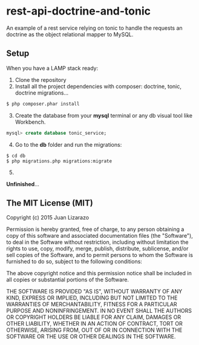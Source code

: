 # rest-api-doctrine-and-tonic
An example of a rest service relying on tonic to handle the requests an doctrine as the object relational mapper to MySQL.

## Setup
When you have a LAMP stack ready:

1. Clone the repository
2. Install all the project dependencies with composer: doctrine, tonic, doctrine migrations...

  ```sh
  $ php composer.phar install
  ```
3. Create the database from your **mysql** terminal or any db visual tool like Workbench.

  ```sql
  mysql> create database tonic_service;
  ```

4. Go to the **db** folder and run the migrations:
  ```
  $ cd db
  $ php migrations.php migrations:migrate
  ```
5.
**Unfinished**...


## The MIT License (MIT)
Copyright (c) 2015 Juan Lizarazo

Permission is hereby granted, free of charge, to any person obtaining a copy
of this software and associated documentation files (the "Software"), to deal
in the Software without restriction, including without limitation the rights
to use, copy, modify, merge, publish, distribute, sublicense, and/or sell
copies of the Software, and to permit persons to whom the Software is
furnished to do so, subject to the following conditions:

The above copyright notice and this permission notice shall be included in all
copies or substantial portions of the Software.

THE SOFTWARE IS PROVIDED "AS IS", WITHOUT WARRANTY OF ANY KIND, EXPRESS OR
IMPLIED, INCLUDING BUT NOT LIMITED TO THE WARRANTIES OF MERCHANTABILITY,
FITNESS FOR A PARTICULAR PURPOSE AND NONINFRINGEMENT. IN NO EVENT SHALL THE
AUTHORS OR COPYRIGHT HOLDERS BE LIABLE FOR ANY CLAIM, DAMAGES OR OTHER
LIABILITY, WHETHER IN AN ACTION OF CONTRACT, TORT OR OTHERWISE, ARISING FROM,
OUT OF OR IN CONNECTION WITH THE SOFTWARE OR THE USE OR OTHER DEALINGS IN THE
SOFTWARE.


